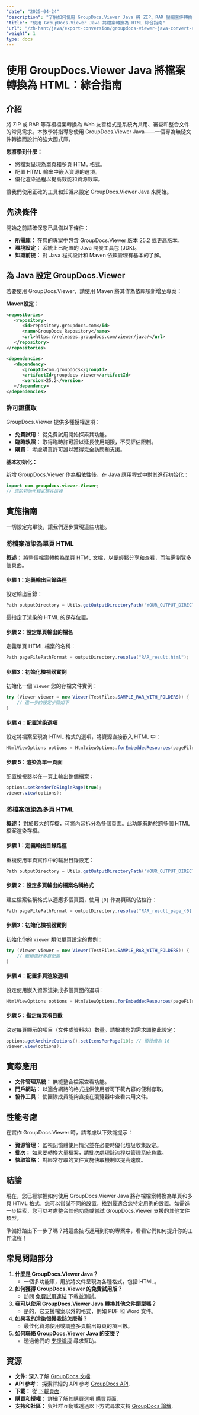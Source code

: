 ```yaml
---
"date": "2025-04-24"
"description": "了解如何使用 GroupDocs.Viewer Java 將 ZIP、RAR 壓縮套件轉換為單頁和多頁 HTML 檔案。簡化您的文件轉換流程。"
"title": "使用 GroupDocs.Viewer Java 將檔案轉換為 HTML 綜合指南"
"url": "/zh-hant/java/export-conversion/groupdocs-viewer-java-convert-archives-html/"
"weight": 1
type: docs
---
```

# 使用 GroupDocs.Viewer Java 將檔案轉換為 HTML：綜合指南

## 介紹

將 ZIP 或 RAR 等存檔檔案轉換為 Web 友善格式是系統內共用、審查和整合文件的常見需求。本教學將指導您使用 GroupDocs.Viewer Java——一個專為無縫文件轉換而設計的強大函式庫。

**您將學到什麼：**
- 將檔案呈現為單頁和多頁 HTML 格式。
- 配置 HTML 輸出中嵌入資源的選項。
- 優化渲染過程以提高效能和資源效率。

讓我們使用正確的工具和知識來設定 GroupDocs.Viewer Java 來開始。

## 先決條件

開始之前請確保您已具備以下條件：
- **所需庫：** 在您的專案中包含 GroupDocs.Viewer 版本 25.2 或更高版本。
- **環境設定：** 系統上已配置的 Java 開發工具包 (JDK)。
- **知識前提：** 對 Java 程式設計和 Maven 依賴管理有基本的了解。

## 為 Java 設定 GroupDocs.Viewer

若要使用 GroupDocs.Viewer，請使用 Maven 將其作為依賴項新增至專案：

**Maven設定：**

```xml
<repositories>
   <repository>
      <id>repository.groupdocs.com</id>
      <name>GroupDocs Repository</name>
      <url>https://releases.groupdocs.com/viewer/java/</url>
   </repository>
</repositories>

<dependencies>
   <dependency>
      <groupId>com.groupdocs</groupId>
      <artifactId>groupdocs-viewer</artifactId>
      <version>25.2</version>
   </dependency>
</dependencies>
```

### 許可證獲取

GroupDocs.Viewer 提供多種授權選項：
- **免費試用：** 從免費試用開始探索其功能。
- **臨時執照：** 取得臨時許可證以延長使用期限，不受評估限制。
- **購買：** 考慮購買許可證以獲得完全訪問和支援。

**基本初始化：**

新增 GroupDocs.Viewer 作為相依性後，在 Java 應用程式中對其進行初始化：

```java
import com.groupdocs.viewer.Viewer;
// 您的初始化程式碼在這裡
```

## 實施指南

一切設定完畢後，讓我們逐步實現這些功能。

### 將檔案渲染為單頁 HTML

**概述：**
將整個檔案轉換為單頁 HTML 文檔，以便輕鬆分享和查看，而無需瀏覽多個頁面。

#### 步驟 1：定義輸出目錄路徑

設定輸出目錄：

```java
Path outputDirectory = Utils.getOutputDirectoryPath("YOUR_OUTPUT_DIRECTORY");
```

這指定了渲染的 HTML 的保存位置。

#### 步驟 2：設定單頁輸出的檔名

定義單頁 HTML 檔案的名稱：

```java
Path pageFilePathFormat = outputDirectory.resolve("RAR_result.html");
```

#### 步驟3：初始化檢視器實例

初始化一個 `Viewer` 您的存檔文件實例：

```java
try (Viewer viewer = new Viewer(TestFiles.SAMPLE_RAR_WITH_FOLDERS)) {
    // 進一步的設定步驟如下
}
```

#### 步驟 4：配置渲染選項

設定將檔案呈現為 HTML 格式的選項，將資源直接嵌入 HTML 中：

```java
HtmlViewOptions options = HtmlViewOptions.forEmbeddedResources(pageFilePathFormat);
```

#### 步驟 5：渲染為單一頁面

配置檢視器以在一頁上輸出整個檔案：

```java
options.setRenderToSinglePage(true);
viewer.view(options);
```

### 將檔案渲染為多頁 HTML

**概述：**
對於較大的存檔，可將內容拆分為多個頁面。此功能有助於跨多個 HTML 檔案渲染存檔。

#### 步驟 1：定義輸出目錄路徑

重複使用單頁實作中的輸出目錄設定：

```java
Path outputDirectory = Utils.getOutputDirectoryPath("YOUR_OUTPUT_DIRECTORY");
```

#### 步驟 2：設定多頁輸出的檔案名稱格式

建立檔案名稱格式以適應多個頁面，使用 `{0}` 作為頁碼的佔位符：

```java
Path pageFilePathFormat = outputDirectory.resolve("RAR_result_page_{0}.html");
```

#### 步驟3：初始化檢視器實例

初始化你的 `Viewer` 類似單頁設定的實例：

```java
try (Viewer viewer = new Viewer(TestFiles.SAMPLE_RAR_WITH_FOLDERS)) {
    // 繼續進行多頁配置
}
```

#### 步驟 4：配置多頁渲染選項

設定使用嵌入資源渲染成多個頁面的選項：

```java
HtmlViewOptions options = HtmlViewOptions.forEmbeddedResources(pageFilePathFormat);
```

#### 步驟 5：指定每頁項目數

決定每頁顯示的項目（文件或資料夾）數量。請根據您的需求調整此設定：

```java
options.getArchiveOptions().setItemsPerPage(10); // 預設值為 16
viewer.view(options);
```

## 實際應用

- **文件管理系統：** 無縫整合檔案查看功能。
- **門戶網站：** 以適合網路的格式提供使用者可下載內容的便利存取。
- **協作工具：** 使團隊成員能夠直接在瀏覽器中查看共用文件。

## 性能考慮

在實作 GroupDocs.Viewer 時，請考慮以下效能提示：
- **資源管理：** 監視記憶體使用情況並在必要時優化垃圾收集設定。
- **批次：** 如果要轉換大量檔案，請批次處理該流程以管理系統負載。
- **快取策略：** 對經常存取的文件實施快取機制以提高速度。

## 結論

現在，您已經掌握如何使用 GroupDocs.Viewer Java 將存檔檔案轉換為單頁和多頁 HTML 格式。您可以嘗試不同的設置，找到最適合您特定用例的設置。如需進一步探索，您可以考慮整合其他功能或嘗試 GroupDocs.Viewer 支援的其他文件類型。

準備好踏出下一步了嗎？將這些技巧運用到你的專案中，看看它們如何提升你的工作流程！

## 常見問題部分

1. **什麼是 GroupDocs.Viewer Java？**
   - 一個多功能庫，用於將文件呈現為各種格式，包括 HTML。
2. **如何獲得 GroupDocs.Viewer 的免費試用版？**
   - 訪問 [免費試用連結](https://releases.groupdocs.com/viewer/java/) 下載並測試。
3. **我可以使用 GroupDocs.Viewer Java 轉換其他文件類型嗎？**
   - 是的，它支援檔案以外的格式，例如 PDF 和 Word 文件。
4. **如果我的渲染很慢我該怎麼辦？**
   - 最佳化資源使用或調整多頁輸出每頁的項目數。
5. **如何聯絡 GroupDocs.Viewer Java 的支援？**
   - 透過他們的 [支援論壇](https://forum.groupdocs.com/c/viewer/9) 尋求幫助。

## 資源

- **文件:** 深入了解 [GroupDocs 文檔](https://docs。groupdocs.com/viewer/java/).
- **API 參考：** 探索詳細的 API 參考 [GroupDocs API](https://reference。groupdocs.com/viewer/java/).
- **下載：** 從 [下載頁面](https://releases。groupdocs.com/viewer/java/).
- **購買和授權：** 詳細了解其購買選項 [購買頁面](https://purchase。groupdocs.com/buy).
- **支持和社區：** 與社群互動或透過以下方式尋求支持 [GroupDocs 論壇](https://forum。groupdocs.com/c/viewer/9).